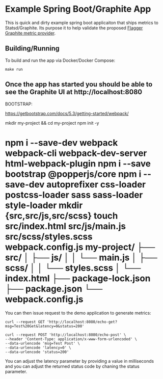 # Example Spring Boot/Graphite App

This is quick and dirty example spring boot applicaiton that ships metrics to Statsd/Graphite. Its purpose it to help validate the proposed [Flagger Graphite metric provider](https://github.com/fluxcd/flagger/issues/911).


## Building/Running

To build and run the app via Docker/Docker Compose:

```
make run
```

Once the app has started you should be able to see the Graphite UI at http://localhost:8080
-------------------------------------------------------------------------------------------
BOOTSTRAP:

https://getbootstrap.com/docs/5.3/getting-started/webpack/


mkdir my-project && cd my-project
npm init -y

npm i --save-dev webpack webpack-cli webpack-dev-server html-webpack-plugin
npm i --save bootstrap @popperjs/core
npm i --save-dev autoprefixer css-loader postcss-loader sass sass-loader style-loader
mkdir {src,src/js,src/scss}
touch src/index.html src/js/main.js src/scss/styles.scss webpack.config.js
my-project/
├── src/
│   ├── js/
│   │   └── main.js
│   ├── scss/
│   │   └── styles.scss
│   └── index.html
├── package-lock.json
├── package.json
└── webpack.config.js
==========
You can then issue request to the demo application to generate metrics:

```
curl --request GET 'http://localhost:8080/echo-get?msg=Test%20Get&latency=0&status=200'

curl --request POST 'http://localhost:8080/echo-post' \
--header 'Content-Type: application/x-www-form-urlencoded' \
--data-urlencode 'msg=Test Post' \
--data-urlencode 'latency=0' \
--data-urlencode 'status=200'
```

You can adjust the latency parameter by providing a value in milliseconds and you can adjust the returned status code by chaning the status parameter.

